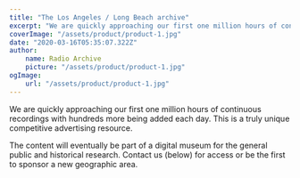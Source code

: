 ```yaml
---
title: "The Los Angeles / Long Beach archive"
excerpt: "We are quickly approaching our first one million hours of continuous recordings with hundreds more being added each day."
coverImage: "/assets/product/product-1.jpg"
date: "2020-03-16T05:35:07.322Z"
author: 
    name: Radio Archive
    picture: "/assets/product/product-1.jpg"
ogImage: 
    url: "/assets/product/product-1.jpg"
---
```


We are quickly approaching our first one million hours of continuous recordings with hundreds more being added each day. This is a truly unique competitive advertising resource.

The content will eventually be part of a digital museum for the general public and historical research. Contact us (below) for access or be the first to sponsor a new geographic area.

